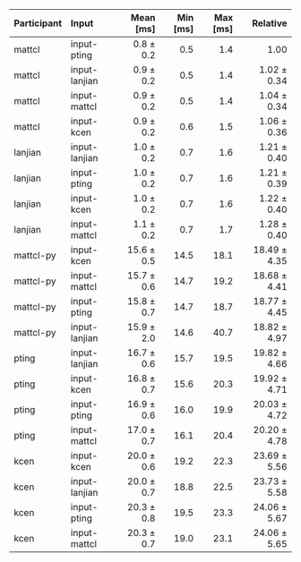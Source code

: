| Participant | Input | Mean [ms] | Min [ms] | Max [ms] | Relative |
|:---|:---|---:|---:|---:|---:|
| mattcl | input-pting | 0.8 ± 0.2 | 0.5 | 1.4 | 1.00 |
| mattcl | input-lanjian | 0.9 ± 0.2 | 0.5 | 1.4 | 1.02 ± 0.34 |
| mattcl | input-mattcl | 0.9 ± 0.2 | 0.5 | 1.4 | 1.04 ± 0.34 |
| mattcl | input-kcen | 0.9 ± 0.2 | 0.6 | 1.5 | 1.06 ± 0.36 |
| lanjian | input-lanjian | 1.0 ± 0.2 | 0.7 | 1.6 | 1.21 ± 0.40 |
| lanjian | input-pting | 1.0 ± 0.2 | 0.7 | 1.6 | 1.21 ± 0.39 |
| lanjian | input-kcen | 1.0 ± 0.2 | 0.7 | 1.6 | 1.22 ± 0.40 |
| lanjian | input-mattcl | 1.1 ± 0.2 | 0.7 | 1.7 | 1.28 ± 0.40 |
| mattcl-py | input-kcen | 15.6 ± 0.5 | 14.5 | 18.1 | 18.49 ± 4.35 |
| mattcl-py | input-mattcl | 15.7 ± 0.6 | 14.7 | 19.2 | 18.68 ± 4.41 |
| mattcl-py | input-pting | 15.8 ± 0.7 | 14.7 | 18.7 | 18.77 ± 4.45 |
| mattcl-py | input-lanjian | 15.9 ± 2.0 | 14.6 | 40.7 | 18.82 ± 4.97 |
| pting | input-lanjian | 16.7 ± 0.6 | 15.7 | 19.5 | 19.82 ± 4.66 |
| pting | input-kcen | 16.8 ± 0.7 | 15.6 | 20.3 | 19.92 ± 4.71 |
| pting | input-pting | 16.9 ± 0.6 | 16.0 | 19.9 | 20.03 ± 4.72 |
| pting | input-mattcl | 17.0 ± 0.7 | 16.1 | 20.4 | 20.20 ± 4.78 |
| kcen | input-kcen | 20.0 ± 0.6 | 19.2 | 22.3 | 23.69 ± 5.56 |
| kcen | input-lanjian | 20.0 ± 0.7 | 18.8 | 22.5 | 23.73 ± 5.58 |
| kcen | input-pting | 20.3 ± 0.8 | 19.5 | 23.3 | 24.06 ± 5.67 |
| kcen | input-mattcl | 20.3 ± 0.7 | 19.0 | 23.1 | 24.06 ± 5.65 |
